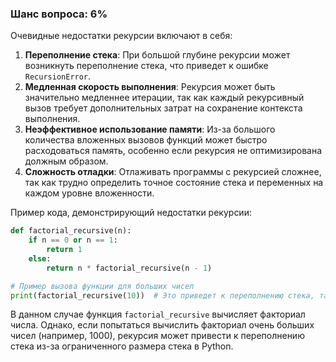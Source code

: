 ### Шанс вопроса: 6%

Очевидные недостатки рекурсии включают в себя:

1. **Переполнение стека**: При большой глубине рекурсии может возникнуть переполнение стека, что приведет к ошибке `RecursionError`.
2. **Медленная скорость выполнения**: Рекурсия может быть значительно медленнее итерации, так как каждый рекурсивный вызов требует дополнительных затрат на сохранение контекста выполнения.
3. **Неэффективное использование памяти**: Из-за большого количества вложенных вызовов функций может быстро расходоваться память, особенно если рекурсия не оптимизирована должным образом.
4. **Сложность отладки**: Отлаживать программы с рекурсией сложнее, так как трудно определить точное состояние стека и переменных на каждом уровне вложенности.

Пример кода, демонстрирующий недостатки рекурсии:
```python
def factorial_recursive(n):
    if n == 0 or n == 1:
        return 1
    else:
        return n * factorial_recursive(n - 1)

# Пример вызова функции для больших чисел
print(factorial_recursive(10))  # Это приведет к переполнению стека, так как глубина рекурсии будет слишком большой
```
В данном случае функция `factorial_recursive` вычисляет факториал числа. Однако, если попытаться вычислить факториал очень больших чисел (например, 1000), рекурсия может привести к переполнению стека из-за ограниченного размера стека в Python.